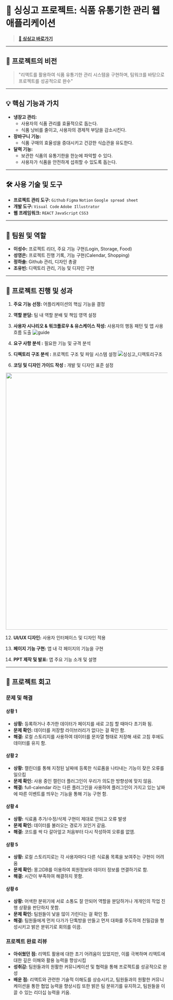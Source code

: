 # 🍅 싱싱고 프로젝트: 식품 유통기한 관리 웹 애플리케이션
>[**🔗 싱싱고 바로가기**](https://sslee1210.github.io/singsinggo/)

---

## 🎯 프로젝트의 비전
> "리액트를 활용하여 식품 유통기한 관리 시스템을 구현하며, 팀워크를 바탕으로 프로젝트를 성공적으로 완수"

---

## 💡 핵심 기능과 가치
- **냉장고 관리:** 
  - 사용자의 식품 관리를 효율적으로 돕는다.
  - 식품 낭비를 줄이고, 사용자의 경제적 부담을 감소시킨다.
- **장바구니 기능:** 
  - 식품 구매의 효율성을 증대시키고 건강한 식습관을 유도한다.
- **달력 기능:** 
  - 보관한 식품의 유통기한을 한눈에 파악할 수 있다.
  - 사용자가 식품을 안전하게 섭취할 수 있도록 돕는다.

---

## 🛠 사용 기술 및 도구
- **프로젝트 관리 도구:** `Github` `Figma` `Notion` `Google spread sheet`
- **개발 도구:** `Visual Code` `Adobe Illustrator`
- **웹 프레임워크:** `REACT` `JavaScript` `CSS3`

---

## 👥 팀원 및 역할
- **이성수:** 프로젝트 리더, 주요 기능 구현(Login, Storage, Food)
- **성영은:** 프로젝트 진행 기록, 기능 구현(Calendar, Shopping)
- **정하솔:** Github 관리, 디자인 총괄
- **조유빈:** 디렉토리 관리, 기능 및 디자인 구현

---

## 🚀 프로젝트 진행 및 성과
1. **주요 기능 선정:** 어플리케이션의 핵심 기능을 결정
   
3. **역할 분담:** 팀 내 역할 분배 및 책임 영역 설정
   
5. **사용자 시나리오 & 워크플로우 & 유스케이스 작성:** 사용자의 행동 패턴 및 앱 사용 흐름 도출
   ![guide](![싱싱고_워크플로우](https://github.com/sslee1210/singsinggo/assets/142865231/1a18a70f-b0d1-49e5-8f87-bd4ae4124b71)
)
  
7. **요구 사항 분석 :** 필요한 기능 및 규격 분석
   
9. **디렉토리 구조 분석 :** 프로젝트 구조 및 파일 시스템 설정
   ![싱싱고_디렉토리구조](https://github.com/sslee1210/singsinggo/assets/142865231/80138372-0c3f-4966-83d7-cae99d345f5c)
  
11. **코딩 및 디자인 가이드 작성 :** 개발 및 디자인 표준 설정
   <img src="https://github.com/sslee1210/singsinggo/assets/142865231/5ef7e00d-1a5b-4a03-a944-5c7908b1a044" width="800" height="auto"/>
  
12. **UI/UX 디자인:** 사용자 인터페이스 및 디자인 적용
    
14. **페이지 기능 구현:** 앱 내 각 페이지의 기능을 구현
    
16. **PPT 제작 및 발표:** 앱 주요 기능 소개 및 설명

---

## 🎈 프로젝트 회고

### 문제 및 해결
#### 상황 1
  - **상황:** 등록하거나 추가한 데이터가 페이지를 새로 고침 할 때마다 초기화 됨.
  - **문제 확인:** 데이터를 저장할 라이브러리가 없다는 걸 확인 함.
  - **해결:** 로컬 스토리지를 사용하여 데이터를 문자열 형태로 저장해 새로 고침 후에도 데이터를 유지 함.
    
#### 상황 2
  - **상황:** 캘린더를 통해 지정된 날짜에 등록한 식료품을 나타내는 기능이 잦은 오류를 일으킴
  - **문제 확인:** 사용 중인 캘린더 플러그인이 우리가 의도한 방향성에 맞지 않음.
  - **해결:** full-calendar 라는 다른 플러그인을 사용하여 플러그인이 가지고 있는 날짜에 따른 이벤트를 띄우는 기능을 통해 기능 구현 함.

#### 상황 4
  - **상황:** 식료품 추가/수정/삭제 구현이 제대로 안되고 오류 발생
  - **문제 확인:** 데이터를 불러오는 경로가 꼬인거 같음.
  - **해결:** 코드를 싹 다 갈아엎고 처음부터 다시 작성하여 오류를 없앰.

#### 상황 5
  - **상황:** 로컬 스토리지로는 각 사용자마다 다른 식료품 목록을 보여주는 구현이 어려움
  - **문제 확인:** 몽고DB를 이용하여 회원정보와 데이터 정보를 연결하기로 함.
  - **해결:** 시간이 부족하여 해결하지 못함.

#### 상황 6
  - **상황:** 어색한 분위기에 서로 소통도 잘 안되어 역할을 분담하거나 개개인의 작업 진행 상황을 판단하지 못함.
  - **문제 확인:** 팀원들이 낯을 많이 가린다는 걸 확인 함.
  - **해결:** 팀원들에게 먼저 다가가 단톡방을 만들고 먼저 대화를 주도하여 친밀감을 형성시키고 밝은 분위기로 회의를 이끔.

### 프로젝트 완료 리뷰
- **아쉬웠던 점:** 리액트 활용에 대한 초기 어려움이 있었지만, 이를 극복하며 리액트에 대한 깊은 이해와 활용 능력을 향상시킴
- **성취감:** 팀원들과의 원활한 커뮤니케이션 및 협력을 통해 프로젝트를 성공적으로 완성
- **배운 점:** 리액트와 관련한 기술적 이해도를 상승시키고, 팀원들과의 원활한 커뮤니케이션을 통한 협업 능력을 향상시킴 또한 밝은 팀 분위기를 유지하고, 팀원들을 이끌 수 있는 리더십 능력을 키움.
